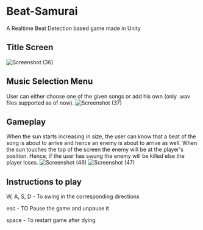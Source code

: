 # Beat-Samurai
A Realtime Beat Detection based game made in Unity

## Title Screen
![Screenshot (36)](https://user-images.githubusercontent.com/49494567/97796655-b0832e00-1c3a-11eb-8120-7dfb74438d99.png)

## Music Selection Menu
User can either choose one of the given songs or add his own (only .wav files supported as of now). 
![Screenshot (37)](https://user-images.githubusercontent.com/49494567/97796673-140d5b80-1c3b-11eb-840f-1f44e3cfae54.png)

## Gameplay
When the sun starts increasing in size, the user can know that a beat of the song is about to arrive and hence an enemy is about to arrive as well. When the sun touches the top of the screen the enemy will be at the player's position. Hence, if the user has swung the enemy will be killed else the player loses.
![Screenshot (46)](https://user-images.githubusercontent.com/49494567/97796681-24bdd180-1c3b-11eb-87b0-9d93a2c03740.png)
![Screenshot (47)](https://user-images.githubusercontent.com/49494567/97796685-38693800-1c3b-11eb-8042-b676ea7a3ae8.png)

## Instructions to play
W, A, S, D - To swing in the corresponding directions

esc - TO Pause the game and unpause it

space - To restart game after dying
